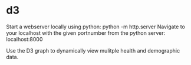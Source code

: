 # d3

Start a webserver locally using python:  python -m http.server
Navigate to your localhost with the given portnumber from the python server: localhost:8000

Use the D3 graph to dynamically view mulitple health and demographic data.
